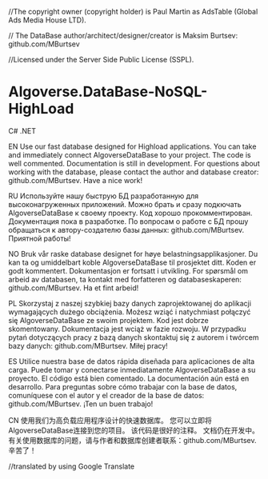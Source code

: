 //The copyright owner (copyright holder) is Paul Martin as AdsTable (Global Ads Media House LTD).

// The DataBase author/architect/designer/creator is Maksim Burtsev: github.com/MBurtsev

//Licensed under the Server Side Public License (SSPL). 

# Algoverse.DataBase-NoSQL-HighLoad
C# .NET 

EN
Use our fast database designed for Highload applications.
You can take and immediately connect AlgoverseDataBase to your project.
The code is well commented.
Documentation is still in development.
For questions about working with the database, please contact the author and database creator: github.com/MBurtsev.
Have a nice work!

RU
Используйте нашу быструю БД разработанную для высоконагруженных приложений.
Можно брать и сразу подкючать AlgoverseDataBase к своему проекту.
Код хорошо прокомментирован.
Документация пока в разработке. 
По вопросам о работе с БД прошу обращаться к автору-создателю базы данных: github.com/MBurtsev.
Приятной работы!

NO
Bruk vår raske database designet for høye belastningsapplikasjoner.
Du kan ta og umiddelbart koble AlgoverseDataBase til prosjektet ditt.
Koden er godt kommentert.
Dokumentasjon er fortsatt i utvikling.
For spørsmål om arbeid av databasen, ta kontakt med forfatteren og databaseskaperen: github.com/MBurtsev.
Ha et fint arbeid!

PL
Skorzystaj z naszej szybkiej bazy danych zaprojektowanej do aplikacji wymagających dużego obciążenia.
Możesz wziąć i natychmiast połączyć się AlgoverseDataBase ze swoim projektem.
Kod jest dobrze skomentowany.
Dokumentacja jest wciąż w fazie rozwoju.
W przypadku pytań dotyczących pracy z bazą danych skontaktuj się z autorem i twórcem bazy danych: github.com/MBurtsev.
Miłej pracy!

ES
Utilice nuestra base de datos rápida diseñada para aplicaciones de alta carga.
Puede tomar y conectarse inmediatamente AlgoverseDataBase a su proyecto.
El código está bien comentado.
La documentación aún está en desarrollo.
Para preguntas sobre cómo trabajar con la base de datos, comuníquese con el autor y el creador de la base de datos: github.com/MBurtsev.
¡Ten un buen trabajo!

CN
使用我们为高负载应用程序设计的快速数据库。
您可以立即将AlgoverseDataBase连接到您的项目。
该代码是很好的注释。
文档仍在开发中。
有关使用数据库的问题，请与作者和数据库创建者联系：github.com/MBurtsev.
辛苦了！

//translated by using Google Translate
